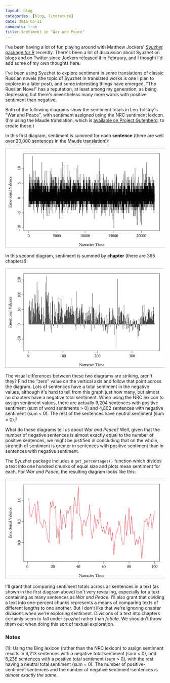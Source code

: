 ```yaml
---
layout: blog
categories: [blog, literature] 
date: 2015-05-11
comments: true
title: Sentiment in "War and Peace"
---
```


I've been having a lot of fun playing around with Matthew Jockers'
[*Syuzhet* package for R][syuzhetpackage] recently. There's been a lot
of discussion about Syuzhet on blogs and on Twitter since Jockers
released it in February, and I thought I'd add some of my own thoughts
here.

I've been using Syuzhet to explore sentiment in some translations of
classic Russian novels (the topic of Syuzhet in translated works is
one I plan to explore in a later post), and some interesting things
have emerged. "The Russian Novel" has a reputation, at least among my
generation, as being depressing but there's nevertheless many more
words with positive sentiment than negative.

Both of the following diagrams show the sentiment totals in Leo
Tolstoy's "War and Peace", with sentiment assigned using the NRC
sentiment lexicon. (I'm using the Maude translation, which is
[available on Project Gutenberg][gb], to create these.)

In this first diagram, sentiment is summed for each **sentence** (there
are well over 20,000 sentences in the Maude translation!):

![Sentence-level sentiment totals in "War and Peace](/images/2015-05-11/WarAndPeace_nrc_sentence_600.png "Sentence-level sentiment totals in 'War and Peace'")

In this second diagram, sentiment is summed by **chapter** (there are
365 chapters!):

![Chapter-level sentiment totals in "War and Peace](/images/2015-05-11/WarAndPeace_nrc_chapter_600.png "Chapter-level sentiment totals in 'War and Peace'")

The visual differences between these two diagrams are striking, aren't
they? Find the "zero" value on the vertical axis and follow that point
across the diagram. Lots of sentences have a total sentiment in the
negative values, although it's hard to tell from this graph just how
many, but almost no chapters have a negative total sentiment. When
using the NRC lexicon to assign sentiment values, there are actually
9,204 sentences with positive sentiment (sum of word sentiments > 0)
and 4,802 sentences with negative sentiment (sum < 0). The rest of the
sentences have neutral sentiment (sum = 0).<sup>[1](#fn1)</sup>

What do these diagrams tell us about *War and Peace*? Well, given that
the number of negative sentences is almost exactly equal to the number
of positive sentences, we might be justified in concluding that on the
whole, strength of sentiment is greater in sentences with positive
sentiment than in sentences with negative sentiment.

The Syuzhet package includes a `get_percentages()` function which
divides a text into one hundred chunks of equal size and plots mean
sentiment for each. For *War and Peace*, the resulting diagram looks
like this:

![Sentiment in "War and Peace" by percentage-based mean values](/images/2015-05-11/WarAndPeace_nrc_percentage_600.png "Sentiment in 'War and Peace' by percentage-based mean values")

I'll grant that comparing sentiment totals across all sentences in a
text (as shown in the first diagram above) isn't very revealing,
especially for a text containing as many sentences as *War and
Peace*. I'll also grant that dividing a text into one-percent chunks
represents a means of comparing texts of different lengths to one
another. But I don't like that we're ignoring chapter divisions when
we're exploring sentiment. Divisions of a text into chapters certainly
seem to fall under *syuzhet* rather than *fabula*. We shouldn't throw
them out when doing this sort of textual exploration.


### Notes

<a name="fn1">[1]</a>: Using the Bing lexicon (rather than the NRC
lexicon) to assign sentiment results in 6,213 sentences with a
negative total sentiment (sum < 0), and 6,236 sentences with a
positive total sentiment (sum > 0), with the rest having a neutral
total sentiment (sum = 0). The number of positive-sentiment sentences
and the number of negative sentiment-sentences is *almost exactly the
same*.

[syuzhetpackage]: http://www.matthewjockers.net/2015/02/02/syuzhet/
[gb]: http://www.gutenberg.org/ebooks/2600
